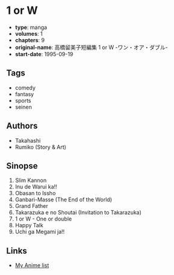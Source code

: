 # 1 or W

-   **type**: manga
-   **volumes**: 1
-   **chapters**: 9
-   **original-name**: 高橋留美子短編集 1 or W -ワン・オア・ダブル-
-   **start-date**: 1995-09-19

## Tags

-   comedy
-   fantasy
-   sports
-   seinen

## Authors

-   Takahashi
-   Rumiko (Story & Art)

## Sinopse

1. Slim Kannon
2. Inu de Warui ka!!
3. Obasan to Issho
4. Ganbari-Masse (The End of the World)
5. Grand Father
6. Takarazuka e no Shoutai (Invitation to Takarazuka)
7. 1 or W - One or double
8. Happy Talk
9. Uchi ga Megami ja!!

## Links

-   [My Anime list](https://myanimelist.net/manga/35795/1_or_W)
